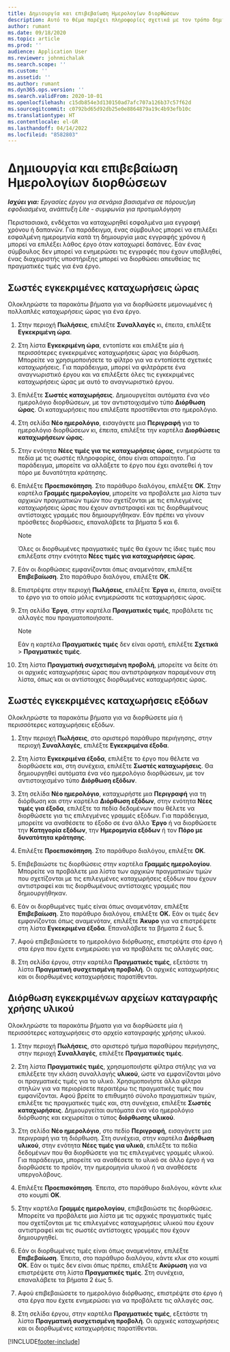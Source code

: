 ```yaml
---
title: Δημιουργία και επιβεβαίωση Ημερολογίων διορθώσεων
description: Αυτό το θέμα παρέχει πληροφορίες σχετικά με τον τρόπο δημιουργίας και επιβεβαίωσης ενός ημερολογίου διορθώσεων.
author: rumant
ms.date: 09/18/2020
ms.topic: article
ms.prod: ''
audience: Application User
ms.reviewer: johnmichalak
ms.search.scope: ''
ms.custom: ''
ms.assetid: ''
ms.author: rumant
ms.dyn365.ops.version: ''
ms.search.validFrom: 2020-10-01
ms.openlocfilehash: c15db854e3d130150ad7afc707a126b37c57f62d
ms.sourcegitcommit: c0792bd65d92db25e0e8864879a19c4b93efb10c
ms.translationtype: HT
ms.contentlocale: el-GR
ms.lasthandoff: 04/14/2022
ms.locfileid: "8582803"
---
```

# <a name="create-and-confirm-correction-journals"></a>Δημιουργία και επιβεβαίωση Ημερολογίων διορθώσεων

_**Ισχύει για:** Εργασίες έργου για σενάρια βασισμένα σε πόρους/μη εφοδιασμένα, ανάπτυξη Lite - συμφωνία για προτιμολόγηση_

Περιστασιακά, ενδέχεται να καταχωρηθεί εσφαλμένα μια εγγραφή χρόνου ή δαπανών. Για παράδειγμα, ένας σύμβουλος μπορεί να επιλέξει εσφαλμένη ημερομηνία κατά τη δημιουργία μιας εγγραφής χρόνου ή μπορεί να επιλέξει λάθος έργο όταν καταχωρεί δαπάνες. Εάν ένας σύμβουλος δεν μπορεί να ενημερώσει τις εγγραφές που έχουν υποβληθεί, ένας διαχειριστής υποστήριξης μπορεί να διορθώσει απευθείας τις πραγματικές τιμές για ένα έργο.

## <a name="correct-approved-time-entries"></a>Σωστές εγκεκριμένες καταχωρήσεις ώρας     

Ολοκληρώστε τα παρακάτω βήματα για να διορθώσετε μεμονωμένες ή πολλαπλές καταχωρήσεις ώρας για ένα έργο.

1. Στην περιοχή **Πωλήσεις**, επιλέξτε **Συναλλαγές** κι, έπειτα, επιλέξτε **Εγκεκριμένη ώρα**. 

2. Στη λίστα **Εγκεκριμένη ώρα**, εντοπίστε και επιλέξτε μία ή περισσότερες εγκεκριμένες καταχωρήσεις ώρας για διόρθωση. Μπορείτε να χρησιμοποιήσετε το φίλτρο για να εντοπίσετε σχετικές καταχωρήσεις. Για παράδειγμα, μπορεί να φιλτράρετε ένα αναγνωριστικό έργου και να επιλέξετε όλες τις εγκεκριμένες καταχωρήσεις ώρας με αυτό το αναγνωριστικό έργου.

3. Επιλέξτε **Σωστές καταχωρήσεις**. Δημιουργείται αυτόματα ένα νέο ημερολόγιο διορθώσεων, με τον αντιστοιχισμένο τύπο **Διόρθωση ώρας**. Οι καταχωρήσεις που επιλέξατε προστίθενται στο ημερολόγιο. 

4. Στη σελίδα **Νέο ημερολόγιο**, εισαγάγετε μια **Περιγραφή** για το ημερολόγιο διορθώσεων κι, έπειτα, επιλέξτε την καρτέλα **Διορθώσεις καταχωρήσεων ώρας**.  

5. Στην ενότητα **Νέες τιμές για τις καταχωρήσεις ώρας**, ενημερώστε τα πεδία με τις σωστές πληροφορίες, όπου είναι απαραίτητο. Για παράδειγμα, μπορείτε να αλλάξετε το έργο που έχει ανατεθεί ή τον πόρο με δυνατότητα κράτησης.

6. Επιλέξτε **Προεπισκόπηση**. Στο παράθυρο διαλόγου, επιλέξτε **OK**. Στην καρτέλα **Γραμμές ημερολογίου**, μπορείτε να προβάλετε μια λίστα των αρχικών πραγματικών τιμών που σχετίζονται με τις επιλεγμένες καταχωρήσεις ώρας που έχουν αντιστραφεί και τις διορθωμένους αντίστοιχες γραμμές που δημιουργήθηκαν. Εάν πρέπει να γίνουν πρόσθετες διορθώσεις, επαναλάβετε τα βήματα 5 και 6. 

    > [!NOTE]
    > Όλες οι διορθωμένες πραγματικές τιμές θα έχουν τις ίδιες τιμές που επιλέξατε στην ενότητα **Νέες τιμές για καταχωρήσεις ώρας**.

7. Εάν οι διορθώσεις εμφανίζονται όπως αναμενόταν, επιλέξτε **Επιβεβαίωση**. Στο παράθυρο διαλόγου, επιλέξτε **OK**.

8. Επιστρέψτε στην περιοχή **Πωλήσεις**, επιλέξτε **Έργα** κι, έπειτα, ανοίξτε το έργο για το οποίο μόλις ενημερώσατε τις καταχωρήσεις ώρας. 

9. Στη σελίδα **Έργα**, στην καρτέλα **Πραγματικές τιμές**, προβάλετε τις αλλαγές που πραγματοποιήσατε. 

    > [!NOTE]
    > Εάν η καρτέλα **Πραγματικές τιμές** δεν είναι ορατή, επιλέξτε **Σχετικά** > **Πραγματικές τιμές**.  

10. Στη λίστα **Πραγματική συσχετισμένη προβολή**, μπορείτε να δείτε ότι οι αρχικές καταχωρήσεις ώρας που αντιστράφηκαν παραμένουν στη λίστα, όπως και οι αντίστοιχες διορθωμένες καταχωρήσεις ώρας. 

 
## <a name="correct-approved-expense-entries"></a>Σωστές εγκεκριμένες καταχωρήσεις εξόδων

Ολοκληρώστε τα παρακάτω βήματα για να διορθώσετε μία ή περισσότερες καταχωρήσεις εξόδων. 

1. Στην περιοχή **Πωλήσεις**, στο αριστερό παράθυρο περιήγησης, στην περιοχή **Συναλλαγές**, επιλέξτε **Εγκεκριμένα έξοδα**.

2. Στη λίστα **Εγκεκριμένα έξοδα**, επιλέξτε το έργο που θέλετε να διορθώσετε και, στη συνέχεια, επιλέξτε **Σωστές καταχωρήσεις**. Θα δημιουργηθεί αυτόματα ένα νέο ημερολόγιο διορθώσεων, με τον αντιστοιχισμένο τύπο **Διόρθωση εξόδων**. 

3. Στη σελίδα **Νέο ημερολόγιο**, καταχωρήστε μια **Περιγραφή** για τη διόρθωση και στην καρτέλα **Διόρθωση εξόδων**, στην ενότητα **Νέες τιμές για έξοδα**, επιλέξτε τα πεδία δεδομένων που θέλετε να διορθώσετε για τις επιλεγμένες γραμμές εξόδων. Για παράδειγμα, μπορείτε να αναθέσετε το έξοδο σε ένα άλλο **Έργο** ή να διορθώσετε την **Κατηγορία εξόδων**, την **Ημερομηνία εξόδων** ή τον **Πόρο με δυνατότητα κράτησης**.

4. Επιλέξτε **Προεπισκόπηση**. Στο παράθυρο διαλόγου, επιλέξτε **OK**. 

5. Επιβεβαιώστε τις διορθώσεις στην καρτέλα **Γραμμές ημερολογίου**. Μπορείτε να προβάλετε μια λίστα των αρχικών πραγματικών τιμών που σχετίζονται με τις επιλεγμένες καταχωρήσεις εξόδων που έχουν αντιστραφεί και τις διορθωμένους αντίστοιχες γραμμές που δημιουργήθηκαν.

6. Εάν οι διορθωμένες τιμές είναι όπως αναμενόταν, επιλέξτε **Επιβεβαίωση**. Στο παράθυρο διαλόγου, επιλέξτε **OK.** Εάν οι τιμές δεν εμφανίζονται όπως αναμενόταν, επιλέξτε **Άκυρο** για να επιστρέψετε στη λίστα **Εγκεκριμένα έξοδα**. Επαναλάβετε τα βήματα 2 έως 5. 

7. Αφού επιβεβαιώσετε το ημερολόγιο διόρθωσης, επιστρέψτε στο έργο ή στα έργα που έχετε ενημερώσει για να προβάλετε τις αλλαγές σας.

8. Στη σελίδα έργου, στην καρτέλα **Πραγματικές τιμές**, εξετάστε τη λίστα **Πραγματική συσχετισμένη προβολή**. Οι αρχικές καταχωρήσεις και οι διορθωμένες καταχωρήσεις παρατίθενται.


## <a name="correct-approved-material-usage-logs"></a>Διόρθωση εγκεκριμένων αρχείων καταγραφής χρήσης υλικού

Ολοκληρώστε τα παρακάτω βήματα για να διορθώσετε μία ή περισσότερες καταχωρήσεις στο αρχείο καταγραφής χρήσης υλικού.

1. Στην περιοχή **Πωλήσεις**, στο αριστερό τμήμα παραθύρου περιήγησης, στην περιοχή **Συναλλαγές**, επιλέξτε **Πραγματικές τιμές**.

2. Στη λίστα **Πραγματικές τιμές**, χρησιμοποιήστε φίλτρα στήλης για να επιλέξετε την κλάση συναλλαγής **υλικού**, ώστε να εμφανίζονται μόνο οι πραγματικές τιμές για το υλικό. Χρησιμοποιήστε άλλα φίλτρα στηλών για να περιορίσετε περαιτέρω τις πραγματικές τιμές που εμφανίζονται. Αφού βρείτε το επιθυμητό σύνολο πραγματικών τιμών, επιλέξτε τις πραγματικές τιμές και, στη συνέχεια, επιλέξτε **Σωστές καταχωρήσεις**. Δημιουργείται αυτόματα ένα νέο ημερολόγιο διόρθωσης και εκχωρείται ο τύπος **διόρθωσης υλικού**.

3. Στη σελίδα **Νέο ημερολόγιο**, στο πεδίο **Περιγραφή**, εισαγάγετε μια περιγραφή για τη διόρθωση. Στη συνέχεια, στην καρτέλα **Διόρθωση υλικού**, στην ενότητα **Νέες τιμές για υλικά**, επιλέξτε τα πεδία δεδομένων που θα διορθώσετε για τις επιλεγμένες γραμμές υλικού. Για παράδειγμα, μπορείτε να αναθέσετε το υλικό σε άλλο έργο ή να διορθώσετε το προϊόν, την ημερομηνία υλικού ή να αναθέσετε υπεργολάβους.

4. Επιλέξτε **Προεπισκόπηση**. Έπειτα, στο παράθυρο διαλόγου, κάντε κλικ στο κουμπί **ΟΚ**.

5. Στην καρτέλα **Γραμμές ημερολογίου**, επιβεβαιώστε τις διορθώσεις. Μπορείτε να προβάλετε μια λίστα με τις αρχικές πραγματικές τιμές που σχετίζονται με τις επιλεγμένες καταχωρήσεις υλικού που έχουν αντιστραφεί και τις σωστές αντίστοιχες γραμμές που έχουν δημιουργηθεί.

6. Εάν οι διορθωμένες τιμές είναι όπως αναμενόταν, επιλέξτε **Επιβεβαίωση**. Έπειτα, στο παράθυρο διαλόγου, κάντε κλικ στο κουμπί **ΟΚ**. Εάν οι τιμές δεν είναι όπως πρέπει, επιλέξτε **Ακύρωση** για να επιστρέψετε στη λίστα **Πραγματικές τιμές**. Στη συνέχεια, επαναλάβετε τα βήματα 2 έως 5.

7. Αφού επιβεβαιώσετε το ημερολόγιο διόρθωσης, επιστρέψτε στο έργο ή στα έργα που έχετε ενημερώσει για να προβάλετε τις αλλαγές σας.

8. Στη σελίδα έργου, στην καρτέλα **Πραγματικές τιμές**, εξετάστε τη λίστα **Πραγματική συσχετισμένη προβολή**. Οι αρχικές καταχωρήσεις και οι διορθωμένες καταχωρήσεις παρατίθενται.


[!INCLUDE[footer-include](../includes/footer-banner.md)]
